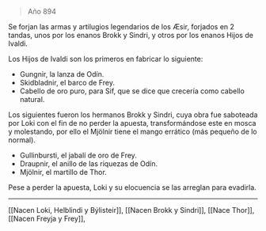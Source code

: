 > Año 894

Se forjan las armas y artilugios legendarios de los Æsir, forjados en 2 tandas, unos por los enanos Brokk y Sindri, y otros por los enanos Hijos de Ivaldi.

Los Hijos de Ivaldi son los primeros en fabricar lo siguiente:
- Gungnir, la lanza de Odín.
- Skidbladnir, el barco de Frey.
- Cabello de oro puro, para Sif, que se dice que crecería como cabello natural.

Los siguientes fueron los hermanos Brokk y Sindri, cuya obra fue saboteada por Loki con el fin de no perder la apuesta, transformándose este en mosca y molestando, por ello el Mjölnir tiene el mango errático (más pequeño de lo normal).
- Gullinbursti, el jabalí de oro de Frey.
- Draupnir, el anillo de las riquezas de Odín.
- Mjölnir, el martillo de Thor.

Pese a perder la apuesta, Loki y su elocuencia se las arreglan para evadirla.

---

[[Nacen Loki, Helblindi y Býlisteir]], [[Nacen Brokk y Sindri]], [[Nace Thor]], [[Nacen Freyja y Frey]], 